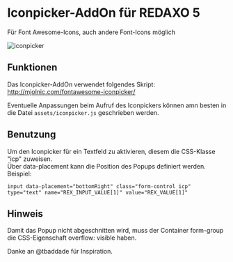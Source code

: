 # Iconpicker-AddOn für REDAXO 5

Für Font Awesome-Icons, auch andere Font-Icons möglich

![iconpicker](https://cloud.githubusercontent.com/assets/330160/15984770/f63f8c90-2fd6-11e6-9581-2cc6e9873909.png)

## Funktionen

Das Iconpicker-AddOn verwendet folgendes Skript:
<a href="http://mjolnic.com/fontawesome-iconpicker/" target="_blank" href="">http://mjolnic.com/fontawesome-iconpicker/</a></p>

Eventuelle Anpassungen beim Aufruf des Iconpickers können amn besten in die Datei ```assets/iconpicker.js``` geschrieben werden.

## Benutzung
Um den Iconpicker für ein Textfeld zu aktivieren, diesem die CSS-Klasse "icp" zuweisen.  
Über data-placement kann die Position des Popups definiert werden.  
Beispiel:  

```
input data-placement="bottomRight" class="form-control icp" type="text" name="REX_INPUT_VALUE[1]" value="REX_VALUE[1]"
```

## Hinweis
Damit das Popup nicht abgeschnitten wird, muss der Container form-group die CSS-Eigenschaft overflow: visible haben.

Danke an @tbaddade für Inspiration.
